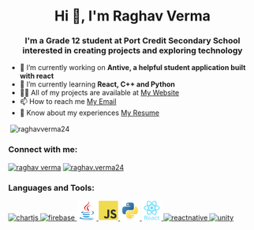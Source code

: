 <h1 align="center">Hi 👋, I'm Raghav Verma</h1>
<h3 align="center">I'm a Grade 12 student at Port Credit Secondary School interested in creating projects and exploring technology</h3>

- 🔭 I’m currently working on **Antive, a helpful student application built with react**
- 🌱 I’m currently learning **React, C++ and Python**
- 👨‍💻 All of my projects are available at [My Website](https://www.iraghav.tk/)
- 📫 How to reach me [My Email](mailto:racooraghav24@gmail.com)
- 📄 Know about my experiences [My Resume](https://drive.google.com/file/d/1P6JgmvXdLUj4sYj9dNQVZLar6oxoPInw/view?usp=sharing)

<p>&nbsp;<img align="center" src="https://github-readme-stats.vercel.app/api?username=raghavverma24&show_icons=true&locale=en" alt="raghavverma24" /></p>

<h3 align="left">Connect with me:</h3>
<p align="left">
<a href="https://linkedin.com/in/raghav verma" target="blank"><img align="center" src="https://raw.githubusercontent.com/rahuldkjain/github-profile-readme-generator/master/src/images/icons/Social/linked-in-alt.svg" alt="raghav verma" height="30" width="40" /></a>
<a href="https://instagram.com/raghav.verma24" target="blank"><img align="center" src="https://raw.githubusercontent.com/rahuldkjain/github-profile-readme-generator/master/src/images/icons/Social/instagram.svg" alt="raghav.verma24" height="30" width="40" /></a>
</p>

<h3 align="left">Languages and Tools:</h3>
<p align="left"> <a href="https://www.chartjs.org" target="_blank"> <img src="https://www.chartjs.org/media/logo-title.svg" alt="chartjs" width="40" height="40"/> </a> <a href="https://firebase.google.com/" target="_blank"> <img src="https://www.vectorlogo.zone/logos/firebase/firebase-icon.svg" alt="firebase" width="40" height="40"/> </a> <a href="https://www.java.com" target="_blank"> <img src="https://raw.githubusercontent.com/devicons/devicon/master/icons/java/java-original.svg" alt="java" width="40" height="40"/> </a> <a href="https://developer.mozilla.org/en-US/docs/Web/JavaScript" target="_blank"> <img src="https://raw.githubusercontent.com/devicons/devicon/master/icons/javascript/javascript-original.svg" alt="javascript" width="40" height="40"/> </a> <a href="https://www.python.org" target="_blank"> <img src="https://raw.githubusercontent.com/devicons/devicon/master/icons/python/python-original.svg" alt="python" width="40" height="40"/> </a> <a href="https://reactjs.org/" target="_blank"> <img src="https://raw.githubusercontent.com/devicons/devicon/master/icons/react/react-original-wordmark.svg" alt="react" width="40" height="40"/> </a> <a href="https://reactnative.dev/" target="_blank"> <img src="https://reactnative.dev/img/header_logo.svg" alt="reactnative" width="40" height="40"/> </a> <a href="https://unity.com/" target="_blank"> <img src="https://www.vectorlogo.zone/logos/unity3d/unity3d-icon.svg" alt="unity" width="40" height="40"/> </a> </p>

